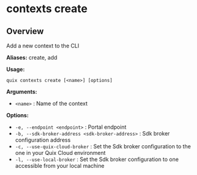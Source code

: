 # contexts create

## Overview

Add a new context to the CLI

**Aliases:** create, add

**Usage:**

```
quix contexts create [<name>] [options]
```

**Arguments:**

- `<name>` : Name of the context

**Options:**

- `-e, --endpoint <endpoint>` : Portal endpoint
- `-b, --sdk-broker-address <sdk-broker-address>` : Sdk broker configuration address
- `-c, --use-quix-cloud-broker` : Set the Sdk broker configuration to the one in your Quix Cloud environment
- `-l, --use-local-broker` : Set the Sdk broker configuration to one accessible from your local machine

